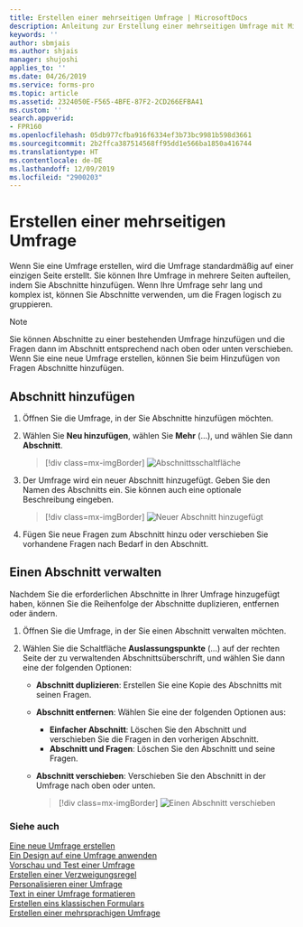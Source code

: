 ```yaml
---
title: Erstellen einer mehrseitigen Umfrage | MicrosoftDocs
description: Anleitung zur Erstellung einer mehrseitigen Umfrage mit Microsoft Forms Pro.
keywords: ''
author: sbmjais
ms.author: shjais
manager: shujoshi
applies_to: ''
ms.date: 04/26/2019
ms.service: forms-pro
ms.topic: article
ms.assetid: 2324050E-F565-4BFE-87F2-2CD266EFBA41
ms.custom: ''
search.appverid:
- FPR160
ms.openlocfilehash: 05db977cfba916f6334ef3b73bc9981b598d3661
ms.sourcegitcommit: 2b2ffca387514568ff95dd1e566ba1850a416744
ms.translationtype: HT
ms.contentlocale: de-DE
ms.lasthandoff: 12/09/2019
ms.locfileid: "2900203"
---
```

# <a name="create-a-multipage-survey"></a>Erstellen einer mehrseitigen Umfrage

Wenn Sie eine Umfrage erstellen, wird die Umfrage standardmäßig auf einer einzigen Seite erstellt. Sie können Ihre Umfrage in mehrere Seiten aufteilen, indem Sie Abschnitte hinzufügen. Wenn Ihre Umfrage sehr lang und komplex ist, können Sie Abschnitte verwenden, um die Fragen logisch zu gruppieren.

> [!NOTE]
> Sie können Abschnitte zu einer bestehenden Umfrage hinzufügen und die Fragen dann im Abschnitt entsprechend nach oben oder unten verschieben. Wenn Sie eine neue Umfrage erstellen, können Sie beim Hinzufügen von Fragen Abschnitte hinzufügen.

## <a name="add-a-section"></a>Abschnitt hinzufügen

1.  Öffnen Sie die Umfrage, in der Sie Abschnitte hinzufügen möchten.

2.  Wählen Sie **Neu hinzufügen**, wählen Sie **Mehr** (...), und wählen Sie dann **Abschnitt**.

    > [!div class=mx-imgBorder]
    > ![Abschnittsschaltfläche](media/section-button.png "Abschnittsschaltfläche")

3.  Der Umfrage wird ein neuer Abschnitt hinzugefügt. Geben Sie den Namen des Abschnitts ein. Sie können auch eine optionale Beschreibung eingeben.

    > [!div class=mx-imgBorder]
    > ![Neuer Abschnitt hinzugefügt](media/section-name.png "Neuer Abschnitt hinzugefügt")

4.  Fügen Sie neue Fragen zum Abschnitt hinzu oder verschieben Sie vorhandene Fragen nach Bedarf in den Abschnitt.

## <a name="manage-a-section"></a>Einen Abschnitt verwalten

Nachdem Sie die erforderlichen Abschnitte in Ihrer Umfrage hinzugefügt haben, können Sie die Reihenfolge der Abschnitte duplizieren, entfernen oder ändern.

1.  Öffnen Sie die Umfrage, in der Sie einen Abschnitt verwalten möchten.

2.  Wählen Sie die Schaltfläche **Auslassungspunkte** (...) auf der rechten Seite der zu verwaltenden Abschnittsüberschrift, und wählen Sie dann eine der folgenden Optionen:

    - **Abschnitt duplizieren**: Erstellen Sie eine Kopie des Abschnitts mit seinen Fragen.
    - **Abschnitt entfernen**: Wählen Sie eine der folgenden Optionen aus:
        - **Einfacher Abschnitt**: Löschen Sie den Abschnitt und verschieben Sie die Fragen in den vorherigen Abschnitt.
        - **Abschnitt und Fragen**: Löschen Sie den Abschnitt und seine Fragen.
    - **Abschnitt verschieben**: Verschieben Sie den Abschnitt in der Umfrage nach oben oder unten.
        
        > [!div class=mx-imgBorder]
        > ![Einen Abschnitt verschieben](media/move-section.png "Einen Abschnitt verschieben")

### <a name="see-also"></a>Siehe auch

[Eine neue Umfrage erstellen](create-new-survey.md)<br>
[Ein Design auf eine Umfrage anwenden](apply-theme.md)<br>
[Vorschau und Test einer Umfrage](preview-test-survey.md)<br>
[Erstellen einer Verzweigungsregel](create-branching-rule.md)<br>
[Personalisieren einer Umfrage](personalize-survey.md)<br>
[Text in einer Umfrage formatieren](survey-text-format.md)<br>
[Erstellen eins klassischen Formulars](create-classic-form.md)<br>
[Erstellen einer mehrsprachigen Umfrage](create-multilingual-survey.md)
